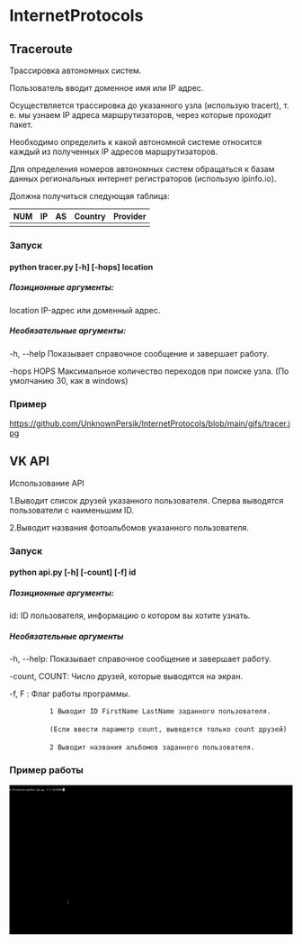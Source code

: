 # InternetProtocols
## Traceroute
Трассировка автономных систем. 

Пользователь вводит доменное имя или IP адрес.

Осуществляется трассировка до указанного узла (использую tracert), т. е. мы узнаем IP адреса маршрутизаторов, через которые проходит пакет.

Необходимо определить к какой автономной системе относится каждый из полученных IP адресов маршрутизаторов. 

Для определения номеров автономных систем обращаться к базам данных региональных интернет регистраторов (использую ipinfo.io).

Должна получиться следующая таблица:

| NUM | IP | AS | Country | Provider |
|-----|----|----|---------|----------|
|     |    |    |         |          |
### Запуск
#### python tracer.py [-h] [-hops] location
##### Позиционные аргументы:
 
location    IP-адрес или доменный адрес.

##### Необязательные аргументы:

-h, --help  Показывает справочное сообщение и завершает работу.

-hops HOPS  Максимальное количество переходов при поиске узла. (По умолчанию 30, как в windows)
### Пример
https://github.com/UnknownPersik/InternetProtocols/blob/main/gifs/tracer.jpg

## VK API
Использование API

1.Выводит список друзей указанного пользователя. Сперва выводятся пользователи с наименьшим ID.

2.Выводит названия фотоальбомов указанного пользователя.

### Запуск
#### python api.py [-h] [-count] [-f] id
##### Позиционные аргументы:

id:    ID пользователя, информацию о котором вы хотите узнать.

##### Необязательные аргументы

-h, --help:  Показывает справочное сообщение и завершает работу.

-count, COUNT: Число друзей, которые выводятся на экран.

-f, F  : Флаг работы программы.
              
              1 Выводит ID FirstName LastName заданного пользователя. 
              
              (Если ввести параметр count, выведется только count друзей)
              
              2 Выводит названия альбомов заданного пользователя.
              
### Пример работы
![](https://github.com/UnknownPersik/InternetProtocols/blob/main/gifs/api.gif)
